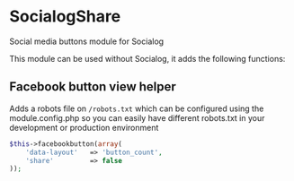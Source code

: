 SocialogShare
===========

Social media buttons module for Socialog

This module can be used without Socialog, it adds the following functions:

## Facebook button view helper

Adds a robots file on `/robots.txt` which can be configured using the module.config.php
so you can easily have different robots.txt in your development or production environment

```php
$this->facebookbutton(array(
    'data-layout'   => 'button_count',
    'share'         => false
));
```